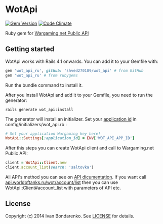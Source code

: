 WotApi
=======
[![Gem Version](https://badge.fury.io/rb/wot_api_ru.png)](http://badge.fury.io/rb/wot_api_ru)
[![Code Climate](https://codeclimate.com/github/shved270189/wot_api.png)](https://codeclimate.com/github/shved270189/wot_api)

Ruby gem for [Wargaming.net Public API](http://ru.wargaming.net/developers/documentation/guide/getting-started/)

## Getting started

WotApi works with Rails 4.1 onwards. You can add it to your Gemfile with:

```ruby
gem 'wot_api_ru', github: 'shved270189/wot_api' # from GitHub
gem 'wot_api_ru' # from rubygems
```

Run the bundle command to install it.

After you install WotApi and add it to your Gemfile, you need to run the generator:

```console
rails generate wot_api:install
```

The generator will install an initializer. Set your [application id](https://ru.wargaming.net/developers/applications/) in config/initializers/wot_api.rb :

```ruby
# Set your application Wargaming key here!
WotApi::Settings[:application_id] = ENV['WOT_API_APP_ID']
```

After this steps you can create WotApi client and call to Wargaming.net Public API:

```ruby
client = WotApi::Client.new
client.account_list(search: 'saltovka')
```
All API's method you can see on [API dicumentation](http://ru.wargaming.net/developers/api_reference).
If you want call [api.worldoftanks.ru/wot/account/list](http://ru.wargaming.net/developers/api_reference/wot/account/list/) then you can use WotApi::Client#account_list with parameters of API etc.

## License

Copyright (c) 2014 Ivan Bondarenko. See [LICENSE][] for details.

[license]: MIT-LICENSE
